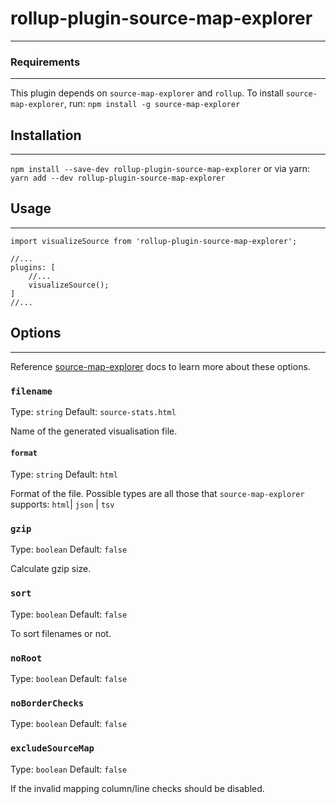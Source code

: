 # rollup-plugin-source-map-explorer
---
### Requirements
---
This plugin depends on `source-map-explorer` and `rollup`.
To install `source-map-explorer`, run:
`
npm install -g source-map-explorer
`
## Installation
---
`
npm install --save-dev rollup-plugin-source-map-explorer
`
or via yarn:
`
yarn add --dev rollup-plugin-source-map-explorer
`

## Usage
---
```
import visualizeSource from 'rollup-plugin-source-map-explorer';

//...
plugins: [
    //...
    visualizeSource();
]
//...
```

## Options
---
Reference [source-map-explorer](https://github.com/danvk/source-map-explorer#readme "source-map-explorer") docs to learn more about these options.
### `filename`
Type: `string`
Default: `source-stats.html`

Name of the generated visualisation file.
#### `format`
Type: `string`
Default: `html`

Format of the file. Possible types are all those that `source-map-explorer` supports:
`html`| `json` | `tsv`
### `gzip`
Type: `boolean`
Default: `false`

Calculate gzip size.

### `sort`
Type: `boolean`
Default: `false`

To sort filenames or not.
### `noRoot`
Type: `boolean`
Default: `false`

### `noBorderChecks`
Type: `boolean`
Default: `false`

### `excludeSourceMap`
Type: `boolean`
Default: `false`

If the invalid mapping column/line checks should be disabled.

